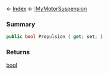 ← [Index](Api-Index) ← [IMyMotorSuspension](Sandbox.ModAPI.Ingame.IMyMotorSuspension)

### Summary

```csharp
public bool Propulsion { get; set; }
```

### Returns

[bool](https://docs.microsoft.com/en-us/dotnet/api/system.boolean?view=netframework-4.6)

